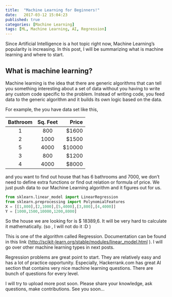 ```yaml
---
title:  "Machine Learning for Beginners!"
date:   2017-03-12 15:04:23
published: true
categories: [Machine Learning]
tags: [ML, Machine Learning, AI, Regression]
---
```



Since Artificial Intelligence is a hot topic right now, Machine Learning’s popularity is increasing. In this post, I will be summarizing what is machine learning and where to start.


## What is machine learning?


Machine learning is the idea that there are generic algorithms that can tell you something interesting about a set of data without you having to write any custom code specific to the problem. Instead of writing code, you feed data to the generic algorithm and it builds its own logic based on the data.

For example, the you have data set like this,


| Bathroom        | Sq. Feet    | Price  |
| :-------------: |:-------------:| -----:|
| 1     |800     |  $1600 |
| 2     | 1000   |  $1500 |
| 5     | 4000   |    $10000 |
| 3     | 800    |    $1200 |
| 4     | 4000   |    $8000 |



and you want to find out house that has 6 bathrooms and 7000, we don’t need to define extra functions or find out relation or formula of price. We just push data to our Machine Learning algorithm and it figures out for us.


``` python
from sklearn.linear_model import LinearRegression 
from sklearn.preprocessing import PolynomialFeatures
X = [[1,800],[2,1000],[5,4000],[3,800],[4,4000]]
Y = [1000,1500,10000,1200,8000]
```

So the house we are looking for is $ 18389,6. It will be very hard to calculate it mathematically. (so , I will not do it :D )

This is one of the algorithm called Regression. Documentation can be found in this link (http://scikit-learn.org/stable/modules/linear_model.html ). I will go over other machine learning types in next posts.

Regression problems are great point to start. They are relatively easy and has a lot of practice opportunity. Especially, Hackerrank.com has great AI section that contains very nice machine learning questions. There are bunch of questions for every level.

I will try to upload more post soon. Please share your knowledge, ask questions, make contributions. See you soon…